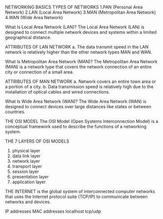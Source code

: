 NETWORKING BASICS
TYPES OF NETWORKS
1.PAN (Personal Area Network)
2.LAN (Local Area Network)
3.MAN (Metropolitan Area Network)
4.WAN (Wide Area Network)


What Is Local Area Network (LAN)?
The Local Area Network (LAN) is designed to connect multiple network devices
and systems within a limited geographical distance.

ATTRIBUTES OF LAN NETWORK
a. The data transmit speed in the LAN network is relatively higher than the other
network types MAN and WAN.

What Is Metropolitan Area Network (MAN)?
The Metropolitan Area Network (MAN) is a network type that covers the network
connection of an entire city or connection of a small area.

ATTRIBUTES OF MAN NETWORK
a. Network covers an entire town area or a portion of a city.
b. Data transmission speed is relatively high due to the installation of optical
cables and wired connections.


What Is Wide Area Network (WAN)?
The Wide Area Network (WAN) is designed to connect devices over large distances
like states or between countries.



THE OSI MODEL
The OSI Model (Open Systems Interconnection Model) is a conceptual framework used to
describe the functions of a networking system.

THE 7 LAYERS OF OSI MODELS
1. physical layer
2. data link layer
3. network layer
4. transport layer
5. session layer
6. presentation layer
7. application layer


THE INTERNET
is the global system of interconnected computer networks that uses the Internet protocol suite (TCP/IP) to communicate between networks and devices.


IP addresses 
MAC addresses
localhost
tcp/udp
